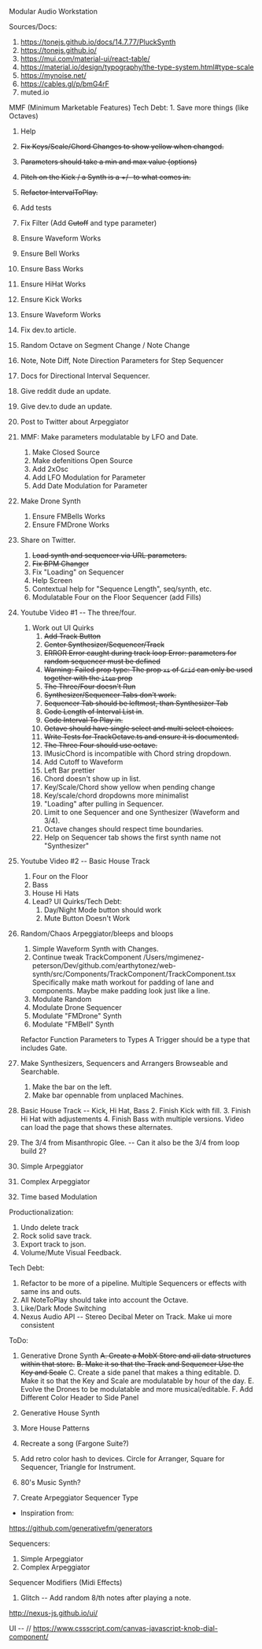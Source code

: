 Modular Audio Workstation

Sources/Docs:
1. https://tonejs.github.io/docs/14.7.77/PluckSynth
2. https://tonejs.github.io/
3. https://mui.com/material-ui/react-table/
4. https://material.io/design/typography/the-type-system.html#type-scale
5. https://mynoise.net/
6. https://cables.gl/p/bmG4rF
7. muted.io
    
MMF (Minimum Marketable Features)
Tech Debt: 1. Save more things (like Octaves)

1. Help
  1. ~~Fix Keys/Scale/Chord Changes to show yellow when changed.~~
  2. ~~Parameters should take a min and max value (options)~~
  18. ~~Pitch on the Kick / a Synth is a +/- to what comes in.~~
  3. ~~Refactor IntervalToPlay.~~
  2. Add tests
  4. Fix Filter (Add ~~Cutoff~~ and type parameter)
  5. Ensure Waveform Works
  6. Ensure Bell Works
  7. Ensure Bass Works
  8. Ensure HiHat Works
  9. Ensure Kick Works
  10. Ensure Waveform Works
  11. Fix dev.to article.
  13. Random Octave on Segment Change / Note Change
  14. Note, Note Diff, Note Direction Parameters for Step Sequencer
  15. Docs for Directional Interval Sequencer.
  16. Give reddit dude an update.
  17. Give dev.to dude an update.
  12. Post to Twitter about Arpeggiator

  
2. MMF: Make parameters modulatable by LFO and Date.
    1. Make Closed Source
    2. Make defenitions Open Source
    3. Add 2xOsc
    4. Add LFO Modulation for Parameter
    4. Add Date Modulation for Parameter

3. Make Drone Synth
    1. Ensure FMBells Works
    2. Ensure FMDrone Works

1. Share on Twitter.
    1. ~~Load synth and sequencer via URL parameters.~~
    2. ~~Fix BPM Changer~~
    3. Fix "Loading" on Sequencer
    3. Help Screen
    4. Contextual help for "Sequence Length", seq/synth, etc.
    5. Modulatable Four on the Floor Sequencer (add Fills)


1. Youtube Video #1 -- The three/four.
    1. Work out UI Quirks
        1. ~~Add Track Button~~
        2. ~~Center Synthesizer/Sequencer/Track~~
        3. ~~ERROR Error caught during track loop Error: parameters for random sequencer must be defined~~
        4. ~~Warning: Failed prop type: The prop `xs` of `Grid` can only be used together with the `item` prop~~
        5. ~~The Three/Four doesn't Run~~ 
        6. ~~Synthesizer/Sequencer Tabs don't work.~~
        7. ~~Sequencer Tab should be leftmost, than Synthesizer Tab~~
        8. ~~Code Length of Interval List in~~.
        8. ~~Code Interval To Play in.~~
        9. ~~Octave should have single select and multi select choices.~~
        10. ~~Write Tests for TrackOctave.ts and ensure it is documented.~~
        11. ~~The Three Four should use octave.~~
        12. IMusicChord is incompatible with Chord string dropdown.
        12. Add Cutoff to Waveform
        13. Left Bar prettier
        14. Chord doesn't show up in list.
        15. Key/Scale/Chord show yellow when pending change
        16. Key/scale/chord dropdowns more minimalist
        17. "Loading" after pulling in Sequencer.
        18. Limit to one Sequencer and one Synthesizer (Waveform and 3/4).
        19. Octave changes should respect time boundaries.
        20. Help on Sequencer tab shows the first synth name not "Synthesizer"
2. Youtube Video #2 -- Basic House Track
    1. Four on the Floor
    2. Bass
    3. House Hi Hats
    4. Lead?
    UI Quirks/Tech Debt:
        1. Day/Night Mode button should work
        2. Mute Button Doesn't Work
    



1. Random/Chaos Arpeggiator/bleeps and bloops
    1. Simple Waveform Synth with Changes.
    2. Continue tweak TrackComponent 
        /Users/mgimenez-peterson/Dev/github.com/earthytonez/web-synth/src/Components/TrackComponent/TrackComponent.tsx
        Specifically make math workout for padding of lane and components.  Maybe make padding look just like a line.
    2. Modulate Random
    3. Modulate Drone Sequencer
    4. Modulate "FMDrone" Synth
    5. Modulate "FMBell" Synth

    Refactor Function Parameters to Types
    A Trigger should be a type that includes Gate.

2. Make Synthesizers, Sequencers and Arrangers Browseable and Searchable.
    1. Make the bar on the left.
    2. Make bar opennable from unplaced Machines.
    
2. Basic House Track -- Kick, Hi Hat, Bass
    2. Finish Kick with fill.
    3. Finish Hi Hat with adjustements
    4. Finish Bass with multiple versions.
        Video can load the page that shows these alternates.
2. The 3/4 from Misanthropic Glee. -- Can it also be the 3/4 from loop build 2?
3. Simple Arpeggiator
4. Complex Arpeggiator
5. Time based Modulation


Productionalization:
1. Undo delete track
2. Rock solid save track.
3. Export track to json.    
4. Volume/Mute Visual Feedback.

Tech Debt:
1. Refactor to be more of a pipeline.  Multiple Sequencers or effects with same ins and outs.
2. All NoteToPlay should take into account the Octave.
3. Like/Dark Mode Switching
4. Nexus Audio API -- Stereo Decibal Meter on Track.
Make ui more consistent


ToDo:
1. Generative Drone Synth
    ~~A. Create a MobX Store and all data structures within that store.~~
    ~~B. Make it so that the Track and Sequencer Use the Key and Scale~~
    C. Create a side panel that makes a thing editable.
    D. Make it so that the Key and Scale are modulatable by hour of the day.
    E. Evolve the Drones to be modulatable and more musical/editable.
    F. Add Different Color Header to Side Panel

2. Generative House Synth
3. More House Patterns
4. Recreate a song (Fargone Suite?)
5. Add retro color hash to devices.   Circle for Arranger, Square for Sequencer, Triangle for Instrument.
6. 80's Music Synth?

7. Create Arpeggiator Sequencer Type

* Inspiration from:

https://github.com/generativefm/generators

Sequencers:
1. Simple Arpeggiator
2. Complex Arpeggiator

Sequencer Modifiers (Midi Effects)
1. Glitch -- Add random 8/th notes after playing a note.


http://nexus-js.github.io/ui/


UI -- 
// https://www.cssscript.com/canvas-javascript-knob-dial-component/